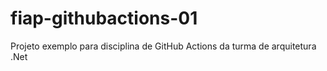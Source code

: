 # fiap-githubactions-01
Projeto exemplo para disciplina de GitHub Actions da turma de arquitetura .Net
